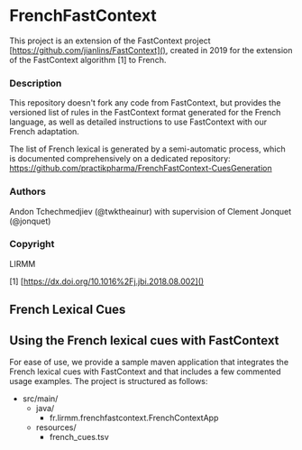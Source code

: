 # FrenchFastContext

This project is an extension of the FastContext project [https://github.com/jianlins/FastContext](), created in 2019 for the extension of the FastContext algorithm [1] to French.

### Description
This repository doesn't fork any code from FastContext, but provides the versioned list of rules in the FastContext format generated for the French language, as well as detailed instructions to use FastContext with our French adaptation. 

The list of French lexical is generated by a semi-automatic process, which is documented comprehensively on a dedicated repository: https://github.com/practikpharma/FrenchFastContext-CuesGeneration

### Authors 
Andon Tchechmedjiev (@twktheainur) with supervision of Clement Jonquet (@jonquet)

### Copyright
LIRMM

[1] [https://dx.doi.org/10.1016%2Fj.jbi.2018.08.002]()

## French Lexical Cues 


## Using the French lexical cues with FastContext
For ease of use, we provide a sample maven application that integrates the French lexical cues with FastContext and that includes a few commented usage examples. The project is structured as follows: 
 
 - src/main/
   - java/
     - fr.lirmm.frenchfastcontext.FrenchContextApp
   - resources/
     - french_cues.tsv
 



